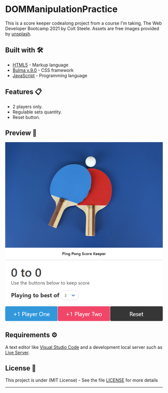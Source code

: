 # DOMManipulationPractice

This is a score keeper codealong project from a course I'm taking, The Web Developer Bootcamp 2021 by Colt Steele.
Assets are free images provided by [unsplash](https://unsplash.com/).

## Built with 🛠️

* [HTML5](https://developer.mozilla.org/en-US/docs/Web/Guide/HTML/HTML5) - Markup language
* [Bulma v.9.0](https://bulma.io/) - CSS framework
* [JavaScript](https://developer.mozilla.org/en-US/docs/Web/JavaScript) - Programming language

## Features 📋

* 2 players only.
* Regulable sets quantity.
* Reset button.

## Preview 🔎
![preview desktop](https://github.com/LSegg/DOMManipulationPractice/blob/main/assets/preview.jpg)

## Requirements ⚙️

A text editor like [Visual Studio Code](https://code.visualstudio.com/) and a development local server such as [Live Server](https://marketplace.visualstudio.com/items?itemName=ritwickdey.LiveServer).

## License 📄

This project is under (MIT License) - See the file [LICENSE](LICENSE) for more details

---
